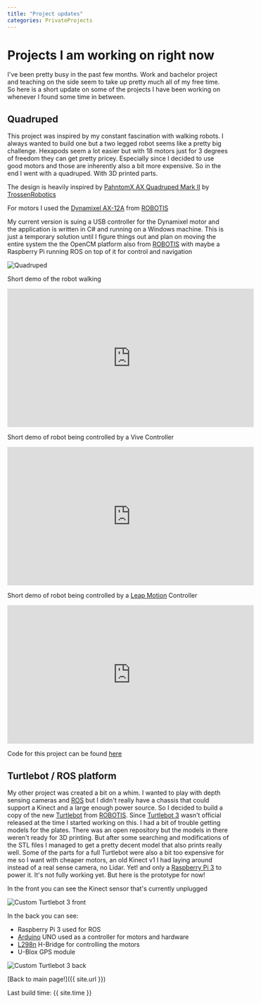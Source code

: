 ```yaml
---
title: "Project updates"
categories: PrivateProjects
---
```


# Projects I am working on right now

I've been pretty busy in the past few months. Work and bachelor project and teaching on the side seem to take up pretty much all of my free time. So here is a short update on some of the projects I have been working on whenever I found some time in between.

## Quadruped

This project was inspired by my constant fascination with walking robots. I always wanted to build one but a two legged robot seems like a pretty big challenge. Hexapods seem a lot easier but with 18 motors just for 3 degrees of freedom they can get pretty pricey. Especially since I decided to use good motors and those are inherently also a bit more expensive. So in the end I went with a quadruped. With 3D printed parts.

The design is heavily inspired by [PahntomX AX Quadruped Mark II](http://www.trossenrobotics.com/p/PhantomX-AX-12-Quadruped.aspx) by [TrossenRobotics](http://www.trossenrobotics.com/)

For motors I used the [Dynamixel AX-12A](http://www.robotis.us/ax-12a/) from [ROBOTIS][2]

My current version is suing a USB controller for the Dynamixel motor and the application is written in C# and running on a Windows machine. This is just a temporary solution until I figure things out and plan on moving the entire system the the OpenCM platform also from [ROBOTIS][2] with maybe a Raspberry Pi running ROS on top of it for control and navigation 

![Quadruped]({{site.url}}/images/PrivateProjects/quadruped_simple_image.jpg)

Short demo of the robot walking

<iframe width="560" height="315" src="https://www.youtube.com/embed/n6QkdBZH_nw" frameborder="0" allowfullscreen></iframe>

Short demo of robot being controlled by a Vive Controller

<iframe width="560" height="315" src="https://www.youtube.com/embed/AjRtbsR_hW8" frameborder="0" allowfullscreen></iframe>

Short demo of robot being controlled by a [Leap Motion](https://www.leapmotion.com/) Controller

<iframe width="560" height="315" src="https://www.youtube.com/embed/XQNM-JmyYfI" frameborder="0" allowfullscreen></iframe>

Code for this project can be found [here](https://github.com/dmweis/DynamixelServo)

## Turtlebot / ROS platform

My other project was created a bit on a whim. I wanted to play with depth sensing cameras and [ROS][1] but I didn't really have a chassis that could support a Kinect and a large enough power source. So I decided to build a copy of the new [Turtlebot][3] from [ROBOTIS][2].
Since [Turtlebot 3](http://turtlebot3.robotis.com/en/latest/) wasn't official released at the time I started working on this. I had a bit of trouble getting models for the plates. There was an open repository but the models in there weren't ready for 3D printing. But after some searching and modifications of the STL files I managed to get a pretty decent model that also prints really well. Some of the parts for a full Turtlebot were also a bit too expensive for me so I want with cheaper motors, an old Kinect v1 I had laying around instead of a real sense camera, no Lidar. Yet! and only a [Raspberry Pi 3](https://www.raspberrypi.org/) to power it. It's not fully working yet. But here is the prototype for now!

In the front you can see the Kinect sensor that's currently unplugged

![Custom Turtlebot 3 front]({{site.url}}/images/PrivateProjects/turtlebot_front.jpg)

In the back you can see:

- Raspberry Pi 3 used for ROS
- [Arduino](https://www.arduino.cc/) UNO used as a controller for motors and hardware
- [L298n](https://www.sparkfun.com/datasheets/Robotics/L298_H_Bridge.pdf) H-Bridge for controlling the motors
- U-Blox GPS module

![Custom Turtlebot 3 back]({{site.url}}/images/PrivateProjects/turtlebot_back.jpg)

[Back to main page!]({{ site.url }})

Last build time: {{ site.time }}

[1]:http://www.ros.org/
[2]:http://www.robotis.us/
[3]:http://www.turtlebot.com/
